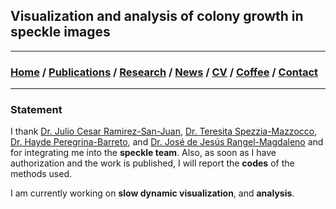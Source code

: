 ## Visualization and analysis of colony growth in speckle images

---
###  [Home](/index) / [Publications](/publications) / [Research](/research) / [News](/news) / [CV](/brief_cv) / [Coffee](/coffee) / [Contact](/contact)
---

### Statement 

I thank [Dr. Julio Cesar Ramirez-San-Juan](https://scholar.google.es/citations?user=xN03bqgAAAAJ&hl=es), [Dr. Teresita Spezzia-Mazzocco](https://scholar.google.com.mx/citations?user=uC-kh5sAAAAJ&hl=es), [Dr. Hayde Peregrina-Barreto](https://scholar.google.es/citations?user=Wh2blp0AAAAJ&hl=es), and [Dr. José de Jesús Rangel-Magdaleno](https://scholar.google.es/citations?user=aBNkfEsAAAAJ&hl=es)  and  for integrating me into the **speckle team**. Also, as soon as I have authorization and the work is published, I will report the **codes** of the methods used.

I am currently working on **slow dynamic visualization**, and **analysis**.
